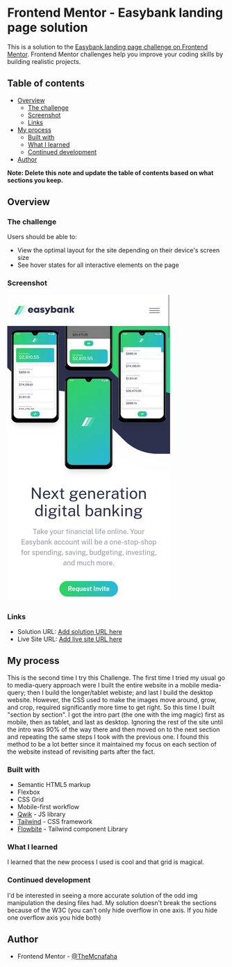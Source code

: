 # Frontend Mentor - Easybank landing page solution

This is a solution to the [Easybank landing page challenge on Frontend Mentor](https://www.frontendmentor.io/challenges/easybank-landing-page-WaUhkoDN). Frontend Mentor challenges help you improve your coding skills by building realistic projects.

## Table of contents

- [Overview](#overview)
  - [The challenge](#the-challenge)
  - [Screenshot](#screenshot)
  - [Links](#links)
- [My process](#my-process)
  - [Built with](#built-with)
  - [What I learned](#what-i-learned)
  - [Continued development](#what-i-learned)
- [Author](#author)

**Note: Delete this note and update the table of contents based on what sections you keep.**

## Overview

### The challenge

Users should be able to:

- View the optimal layout for the site depending on their device's screen size
- See hover states for all interactive elements on the page

### Screenshot

![](./screenshot.png)

### Links

- Solution URL: [Add solution URL here](https://github.com/TheMcnafaha/front-end-neo-easy-bank/tree/main)
- Live Site URL: [Add live site URL here](https://front-end-neo-easy-bank-git-main-themcnafaha.vercel.app/)

## My process

This is the second time I try this Challenge. The first time I tried my usual go to media-query approach were I built the entire website in a mobile media-query; then I build the longer/tablet webiste;
and last I build the desktop website. However, the CSS used to make the images move around, grow, and crop, required significantly more time to get right. So this time I built "section by section".
I got the intro part (the one with the img magic) first as mobile, then as tablet, and last as desktop. Ignoring the rest of the site until the intro was 90% of the way there and then moved on to the next
section and repeating the same steps I took with the previous one. I found this method to be a lot better since it maintained my focus on each section of the website instead of revisiting parts after
the fact.

### Built with

- Semantic HTML5 markup
- Flexbox
- CSS Grid
- Mobile-first workflow
- [Qwik](https://qwik.builder.io/) - JS library
- [Tailwind](https://tailwindcss.com/) - CSS framework
- [Flowbite](https://flowbite.com/) - Tailwind component Library

### What I learned

I learned that the new process I used is cool and that grid is magical.

### Continued development

I'd be interested in seeing a more accurate solution of the odd img manipulation the desing files had. My solution doesn't break the sections because of the W3C (you can't only hide overflow in one axis.
If you hide one overflow axis you hide both)

## Author

- Frontend Mentor - [@TheMcnafaha](https://www.frontendmentor.io/profile/TheMcnafaha)
